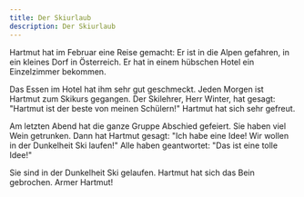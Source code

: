 ```yaml
---
title: Der Skiurlaub
description: Der Skiurlaub
---
```


Hartmut hat im Februar eine Reise gemacht: Er ist in die Alpen gefahren, in ein kleines Dorf in Österreich. Er hat in einem hübschen Hotel ein Einzelzimmer bekommen.

Das Essen im Hotel hat ihm sehr gut geschmeckt. Jeden Morgen ist Hartmut zum Skikurs gegangen. Der Skilehrer, Herr Winter, hat gesagt: "Hartmut ist der beste von meinen Schülern!" Hartmut hat sich sehr gefreut.

Am letzten Abend hat die ganze Gruppe Abschied gefeiert. Sie haben viel Wein getrunken. Dann hat Hartmut gesagt: "Ich habe eine Idee! Wir wollen in der Dunkelheit Ski laufen!" Alle haben geantwortet: "Das ist eine tolle Idee!"

Sie sind in der Dunkelheit Ski gelaufen. Hartmut hat sich das Bein gebrochen. Armer Hartmut!